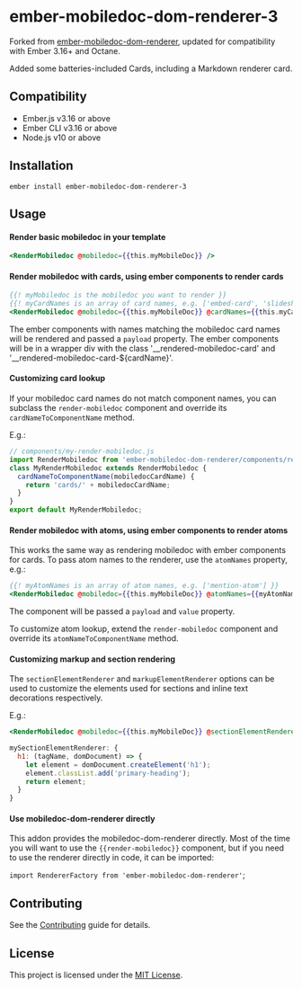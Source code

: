 ember-mobiledoc-dom-renderer-3
==============================================================================

Forked from [ember-mobiledoc-dom-renderer](https://raw.githubusercontent.com/bustle/ember-mobiledoc-dom-renderer),
updated for compatibility with Ember 3.16+ and Octane.

Added some batteries-included Cards, including a Markdown renderer card.


Compatibility
------------------------------------------------------------------------------

* Ember.js v3.16 or above
* Ember CLI v3.16 or above
* Node.js v10 or above


Installation
------------------------------------------------------------------------------

```
ember install ember-mobiledoc-dom-renderer-3
```


Usage
------------------------------------------------------------------------------

#### Render basic mobiledoc in your template

```hbs
<RenderMobiledoc @mobiledoc={{this.myMobileDoc}} />
```

#### Render mobiledoc with cards, using ember components to render cards

```hbs
{{! myMobiledoc is the mobiledoc you want to render }}
{{! myCardNames is an array of card names, e.g. ['embed-card', 'slideshow-card'] }}
<RenderMobiledoc @mobiledoc={{this.myMobileDoc}} @cardNames={{this.myCardNames}} />
```

The ember components with names matching the mobiledoc card names will be rendered
and passed a `payload` property.
The ember components will be in a wrapper div with the class '__rendered-mobiledoc-card' and '__rendered-mobiledoc-card-${cardName}'.

#### Customizing card lookup

If your mobiledoc card names do not match component names, you can subclass
the `render-mobiledoc` component and override its `cardNameToComponentName` method.

E.g.:

```javascript
// components/my-render-mobiledoc.js
import RenderMobiledoc from 'ember-mobiledoc-dom-renderer/components/render-mobiledoc';
class MyRenderMobiledoc extends RenderMobiledoc {
  cardNameToComponentName(mobiledocCardName) {
    return 'cards/' + mobiledocCardName;
  }
}
export default MyRenderMobiledoc;
```

#### Render mobiledoc with atoms, using ember components to render atoms

This works the same way as rendering mobiledoc with ember components for cards.
To pass atom names to the renderer, use the `atomNames` property, e.g.:
```hbs
{{! myAtomNames is an array of atom names, e.g. ['mention-atom'] }}
<RenderMobiledoc @mobiledoc={{this.myMobileDoc}} @atomNames={{myAtomNames}} />
```

The component will be passed a `payload` and `value` property.

To customize atom lookup, extend the `render-mobiledoc` component and override
its `atomNameToComponentName` method.

#### Customizing markup and section rendering
The `sectionElementRenderer` and `markupElementRenderer` options can be used to
customize the elements used for sections and inline text decorations respectively.

E.g.:

```hbs
<RenderMobiledoc @mobiledoc={{this.myMobileDoc}} @sectionElementRenderer={{this.mySectionElementRenderer}} />
```

```js
mySectionElementRenderer: {
  h1: (tagName, domDocument) => {
    let element = domDocument.createElement('h1');
    element.classList.add('primary-heading');
    return element;
  }
}
```

#### Use mobiledoc-dom-renderer directly

This addon provides the mobiledoc-dom-renderer directly. Most of the time
you will want to use the `{{render-mobiledoc}}` component, but if you need
to use the renderer directly in code, it can be imported:

`import RendererFactory from 'ember-mobiledoc-dom-renderer'`;


Contributing
------------------------------------------------------------------------------

See the [Contributing](CONTRIBUTING.md) guide for details.


License
------------------------------------------------------------------------------

This project is licensed under the [MIT License](LICENSE.md).
